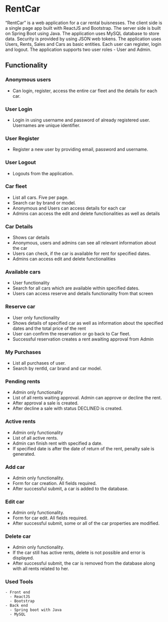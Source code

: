 # RentCar #
“RentCar” is a web application for a car rental buisnesses. The client side is a single page app built with ReactJS and Bootstrap. The server side is built on Spring Boot using Java. The application uses MySQL database to store data. Security is provided by using JSON web tokens. The application uses Users, Rents, Sales and Cars as basic entities. Each user can register, login and logout. The application supports two user roles - User and Admin.

## Functionality
### Anonymous users
  - Can login, register, access the entire car fleet and the details for each car.
### User Login
  - Login in using username and password of already registered user. Usernames are unique identifier.
### User Register
  - Register a new user by providing email, password and username. 
### User Logout
  - Logouts from the application. 
### Car fleet
  - List all cars. Five per page.  
  - Search car by brand or model.
  - Anonymous and Users can access details for each car
  - Admins can access the edit and delete functionalities as well as details
### Car Details
  - Shows car details
  - Anonymous, users and admins can see all relevant information about the car
  - Users can check, if the car is available for rent for specified dates.
  - Admins can access edit and delete functionalities
### Available cars
  - User functionality
  - Search for all cars which are available within specified dates.
  - Users can access reserve and details functionality from that screen
### Reserve car
  - User only functionality
  - Shows details of specified car as well as information about the specified dates and the total price of the rent
  - User can confirm the reservation or go back to Car fleet.
  - Successful reservation creates a rent awaiting approval from Admin
### My Purchases
  - List all purchases of user.
  - Search by rentId, car brand and car model.
### Pending rents
  - Admin only functionality
  - List of all rents waiting approval. Admin can approve or decline the rent.
  - After approval a sale is created.
  - After decline a sale with status DECLINED is created.
### Active rents
  - Admin only functionality
  - List of all active rents.
  - Admin can finish rent with specified a date.
  - If specified date is after the date of return of the rent, penalty sale is generated.
### Add car
  - Admin only functionality.
  - Form for car creation. All fields required.
  - After successful submit, a car is added to the database.
### Edit car
  - Admin only functionality.
  - Form for car edit. All fields required.
  - After successful submit, some or all of the car properties are modified.
### Delete car
  - Admin only functionality.
  - If the car still has active rents, delete is not possible and error is displayed.
  - After successful submit, the car is removed from the database along with all rents related to her.
  
### Used Tools
```
- Front end
  - ReactJS
  - Bootstrap
- Back end
  - Spring boot with Java
  - MySQL
```
